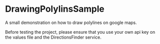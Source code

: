 # DrawingPolylinsSample 

A small demonstration on how to draw polylines on google maps.

Before testing the project, please ensure that you use your own api key on the values file and the DirectionsFinder service.

